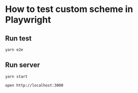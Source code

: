 # How to test custom scheme in Playwright

## Run test

```
yarn e2e
```

## Run server

```
yarn start
```

```
open http://localhost:3000
```

